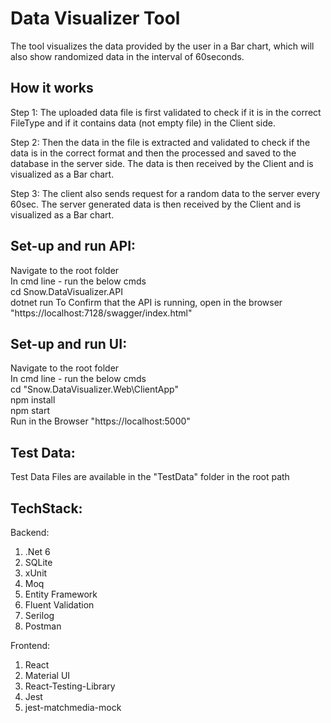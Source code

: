 # Data Visualizer Tool

The tool visualizes the data provided by the user in a Bar chart, which will also show randomized data in the interval of 60seconds.

## How it works

Step 1: The uploaded data file is first validated to check if it is in the correct FileType and if it contains data (not empty file) in the Client side.

Step 2: Then the data in the file is extracted and validated to check if the data is in the correct format and then the processed and saved to the database in the server side. The data is then received by the Client and is visualized as a Bar chart.

Step 3: The client also sends request for a random data to the server every 60sec. The server generated data is then received by the Client and is visualized as a Bar chart.

## Set-up and run API:

Navigate to the root folder<br/>
In cmd line - run the below cmds <br/>
cd Snow.DataVisualizer.API<br/>
dotnet run
To Confirm that the API is running, open in the browser "https://localhost:7128/swagger/index.html"

## Set-up and run UI:

Navigate to the root folder<br/>
In cmd line - run the below cmds<br/>
cd "Snow.DataVisualizer.Web\ClientApp"<br/>
npm install<br/>
npm start<br/>
Run in the Browser "https://localhost:5000"

## Test Data:

Test Data Files are available in the "TestData" folder in the root path

## TechStack:

Backend:<br/>

1. .Net 6
2. SQLite
3. xUnit
4. Moq
5. Entity Framework
6. Fluent Validation
7. Serilog
8. Postman

Frontend: </br>

1. React
2. Material UI
3. React-Testing-Library
4. Jest
5. jest-matchmedia-mock
